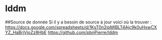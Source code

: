 # lddm
##Source de donnée
Si il y a besoin de source à jour voici où la trouver :
https://docs.google.com/spreadsheets/d/1KsT0n2ipMIBLT4Ajc9k0uHxwCXYZ_HaBrjVjoZz8HbE
https://github.com/pbnPierre/lddm